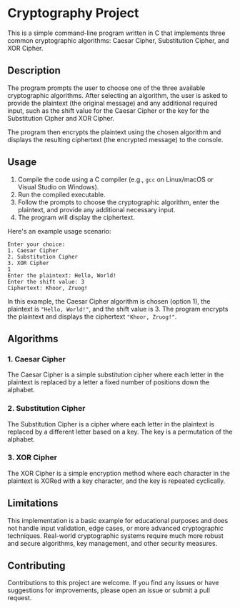 
# Cryptography Project

This is a simple command-line program written in C that implements three common cryptographic algorithms: Caesar Cipher, Substitution Cipher, and XOR Cipher.

## Description

The program prompts the user to choose one of the three available cryptographic algorithms. After selecting an algorithm, the user is asked to provide the plaintext (the original message) and any additional required input, such as the shift value for the Caesar Cipher or the key for the Substitution Cipher and XOR Cipher.

The program then encrypts the plaintext using the chosen algorithm and displays the resulting ciphertext (the encrypted message) to the console.

## Usage

1. Compile the code using a C compiler (e.g., `gcc` on Linux/macOS or Visual Studio on Windows).
2. Run the compiled executable.
3. Follow the prompts to choose the cryptographic algorithm, enter the plaintext, and provide any additional necessary input.
4. The program will display the ciphertext.

Here's an example usage scenario:

```
Enter your choice:
1. Caesar Cipher
2. Substitution Cipher
3. XOR Cipher
1
Enter the plaintext: Hello, World!
Enter the shift value: 3
Ciphertext: Khoor, Zruog!
```

In this example, the Caesar Cipher algorithm is chosen (option 1), the plaintext is `"Hello, World!"`, and the shift value is 3. The program encrypts the plaintext and displays the ciphertext `"Khoor, Zruog!"`.

## Algorithms

### 1. Caesar Cipher

The Caesar Cipher is a simple substitution cipher where each letter in the plaintext is replaced by a letter a fixed number of positions down the alphabet.

### 2. Substitution Cipher

The Substitution Cipher is a cipher where each letter in the plaintext is replaced by a different letter based on a key. The key is a permutation of the alphabet.

### 3. XOR Cipher

The XOR Cipher is a simple encryption method where each character in the plaintext is XORed with a key character, and the key is repeated cyclically.

## Limitations

This implementation is a basic example for educational purposes and does not handle input validation, edge cases, or more advanced cryptographic techniques. Real-world cryptographic systems require much more robust and secure algorithms, key management, and other security measures.

## Contributing

Contributions to this project are welcome. If you find any issues or have suggestions for improvements, please open an issue or submit a pull request.

```


